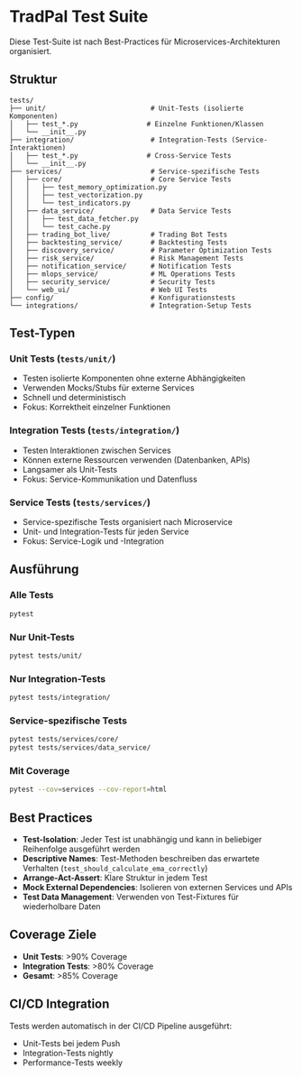 # TradPal Test Suite

Diese Test-Suite ist nach Best-Practices für Microservices-Architekturen organisiert.

## Struktur

```
tests/
├── unit/                          # Unit-Tests (isolierte Komponenten)
│   ├── test_*.py                 # Einzelne Funktionen/Klassen
│   └── __init__.py
├── integration/                   # Integration-Tests (Service-Interaktionen)
│   ├── test_*.py                 # Cross-Service Tests
│   └── __init__.py
├── services/                      # Service-spezifische Tests
│   ├── core/                      # Core Service Tests
│   │   ├── test_memory_optimization.py
│   │   ├── test_vectorization.py
│   │   └── test_indicators.py
│   ├── data_service/              # Data Service Tests
│   │   ├── test_data_fetcher.py
│   │   └── test_cache.py
│   ├── trading_bot_live/          # Trading Bot Tests
│   ├── backtesting_service/       # Backtesting Tests
│   ├── discovery_service/         # Parameter Optimization Tests
│   ├── risk_service/              # Risk Management Tests
│   ├── notification_service/      # Notification Tests
│   ├── mlops_service/             # ML Operations Tests
│   ├── security_service/          # Security Tests
│   └── web_ui/                    # Web UI Tests
├── config/                        # Konfigurationstests
└── integrations/                  # Integration-Setup Tests
```

## Test-Typen

### Unit Tests (`tests/unit/`)
- Testen isolierte Komponenten ohne externe Abhängigkeiten
- Verwenden Mocks/Stubs für externe Services
- Schnell und deterministisch
- Fokus: Korrektheit einzelner Funktionen

### Integration Tests (`tests/integration/`)
- Testen Interaktionen zwischen Services
- Können externe Ressourcen verwenden (Datenbanken, APIs)
- Langsamer als Unit-Tests
- Fokus: Service-Kommunikation und Datenfluss

### Service Tests (`tests/services/`)
- Service-spezifische Tests organisiert nach Microservice
- Unit- und Integration-Tests für jeden Service
- Fokus: Service-Logik und -Integration

## Ausführung

### Alle Tests
```bash
pytest
```

### Nur Unit-Tests
```bash
pytest tests/unit/
```

### Nur Integration-Tests
```bash
pytest tests/integration/
```

### Service-spezifische Tests
```bash
pytest tests/services/core/
pytest tests/services/data_service/
```

### Mit Coverage
```bash
pytest --cov=services --cov-report=html
```

## Best Practices

- **Test-Isolation**: Jeder Test ist unabhängig und kann in beliebiger Reihenfolge ausgeführt werden
- **Descriptive Names**: Test-Methoden beschreiben das erwartete Verhalten (`test_should_calculate_ema_correctly`)
- **Arrange-Act-Assert**: Klare Struktur in jedem Test
- **Mock External Dependencies**: Isolieren von externen Services und APIs
- **Test Data Management**: Verwenden von Test-Fixtures für wiederholbare Daten

## Coverage Ziele

- **Unit Tests**: >90% Coverage
- **Integration Tests**: >80% Coverage
- **Gesamt**: >85% Coverage

## CI/CD Integration

Tests werden automatisch in der CI/CD Pipeline ausgeführt:
- Unit-Tests bei jedem Push
- Integration-Tests nightly
- Performance-Tests weekly